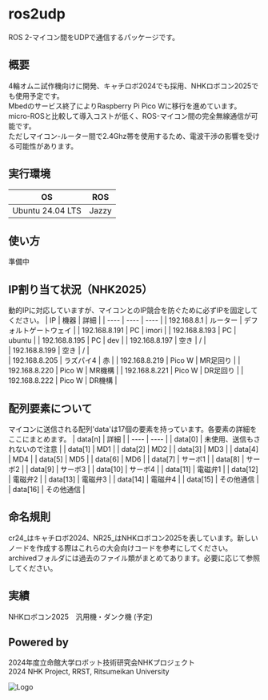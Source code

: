 # ros2udp
ROS 2-マイコン間をUDPで通信するパッケージです。  

## 概要 
4輪オムニ試作機向けに開発、キャチロボ2024でも採用、NHKロボコン2025でも使用予定です。    
Mbedのサービス終了によりRaspberry Pi Pico Wに移行を進めています。  
micro-ROSと比較して導入コストが低く、ROS-マイコン間の完全無線通信が可能です。     
ただしマイコン-ルーター間で2.4Ghz帯を使用するため、電波干渉の影響を受ける可能性があります。  
## 実行環境 
| OS | ROS | 
| ---- | ---- | 
| Ubuntu 24.04 LTS | Jazzy | 


## 使い方
準備中      


## IP割り当て状況（NHK2025）
動的IPに対応していますが、マイコンとのIP競合を防ぐために必ずIPを固定してください。
| IP | 機器 | 詳細 |
| ---- | ---- | ---- |
| 192.168.8.1 | ルーター | デフォルトゲートウェイ |
| 192.168.8.191 | PC | imori | 
| 192.168.8.193 | PC | ubuntu | 
| 192.168.8.195 | PC | dev | 
| 192.168.8.197 | 空き | / |  
| 192.168.8.199 | 空き | / |   
| 192.168.8.205 | ラズパイ4 | 赤 | 
| 192.168.8.219 | Pico W | MR足回り |
| 192.168.8.220 | Pico W | MR機構 |
| 192.168.8.221 | Pico W | DR足回り |
| 192.168.8.222 | Pico W | DR機構 |

## 配列要素について
マイコンに送信される配列'data'は17個の要素を持っています。各要素の詳細をここにまとめます。
| data[n] | 詳細 |
| ---- | ---- |
| data[0] | 未使用、送信もされないので注意 |
| data[1] | MD1 |
| data[2] | MD2 |
| data[3] | MD3 |
| data[4] | MD4 |
| data[5] | MD5 |
| data[6] | MD6 |
| data[7] | サーボ1 |
| data[8] | サーボ2 |
| data[9] | サーボ3 |
| data[10] | サーボ4 |
| data[11] | 電磁弁1 |
| data[12] | 電磁弁2 |
| data[13] | 電磁弁3 |
| data[14] | 電磁弁4 |
| data[15] | その他通信 |
| data[16] | その他通信 |

## 命名規則
cr24_はキャチロボ2024、NR25_はNHKロボコン2025を表しています。新しいノードを作成する際はこれらの大会向けコードを参考にしてください。
archivedフォルダには過去のファイル類がまとめてあります。必要に応じて参照してください。

## 実績
NHKロボコン2025　汎用機・ダンク機 (予定)

## Powered by
2024年度立命館大学ロボット技術研究会NHKプロジェクト  
2024 NHK Project, RRST, Ritsumeikan University 

![Logo](https://www.rrst.jp/img/logo.png)
